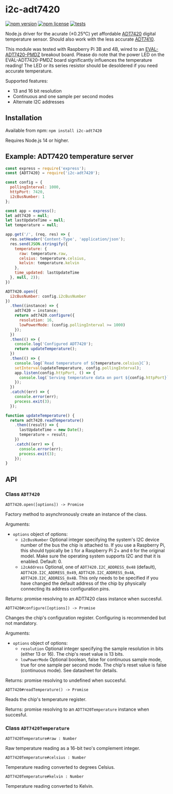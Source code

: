 # i2c-adt7420

[![npm version](https://img.shields.io/npm/v/i2c-adt7420.svg)](https://www.npmjs.com/package/i2c-adt7420)
[![npm license](https://img.shields.io/npm/l/i2c-adt7420.svg)](https://www.npmjs.com/package/i2c-adt7420)
[![tests](https://github.com/tvdstaaij/node-i2c-adt7420/actions/workflows/test.yml/badge.svg)](https://github.com/tvdstaaij/node-i2c-adt7420/actions/workflows/test.yml)

Node.js driver for the acurate (±0.25°C) yet affordable [ADT7420][adt7420-prod] digital temperature sensor.
Should also work with the less accurate [ADT7410][adt7410-prod].

This module was tested with Raspberry Pi 3B and 4B, wired to an [EVAL-ADT7420-PMDZ][adt7420-eval] breakout board.
Please do note that the power LED on the EVAL-ADT7420-PMDZ board significantly influences the temperature reading!
The LED or its series resistor should be desoldered if you need accurate temperature.

Supported features:

* 13 and 16 bit resolution
* Continuous and one sample per second modes
* Alternate I2C addresses

## Installation

Available from npm: `npm install i2c-adt7420`

Requires Node.js 14 or higher.

## Example: ADT7420 temperature server

```javascript
const express = require('express');
const {ADT7420} = require('i2c-adt7420');

const config = {
  pollingInterval: 1000,
  httpPort: 7420,
  i2cBusNumber: 1
};

const app = express();
let adt7420 = null;
let lastUpdateTime = null;
let temperature = null;

app.get('/', (req, res) => {
  res.setHeader('Content-Type', 'application/json');
  res.send(JSON.stringify({
    temperature: {
      raw: temperature.raw,
      celsius: temperature.celsius,
      kelvin: temperature.kelvin
    },
    time_updated: lastUpdateTime
  }, null, 2));
})

ADT7420.open({
  i2cBusNumber: config.i2cBusNumber
})
  .then((instance) => {
    adt7420 = instance;
    return adt7420.configure({
      resolution: 16,
      lowPowerMode: (config.pollingInterval >= 1000)
    });
  })
  .then(() => {
    console.log('Configured ADT7420');
    return updateTemperature();
  })
  .then(() => {
    console.log(`Read temperature of ${temperature.celsius}C`);
    setInterval(updateTemperature, config.pollingInterval);
    app.listen(config.httpPort, () => {
      console.log(`Serving temperature data on port ${config.httpPort}`);
    });
  })
  .catch((err) => {
    console.error(err);
    process.exit(3);
  });

function updateTemperature() {
  return adt7420.readTemperature()
    .then((result) => {
      lastUpdateTime = new Date();
      temperature = result;
    })
    .catch((err) => {
      console.error(err);
      process.exit(3);
    });
}
```

## API

### Class `ADT7420`

`ADT7420.open([options]) -> Promise`

Factory method to asynchronously create an instance of the class.

Arguments:

* `options` object of options:
    * `i2cBusNumber` Optional integer specifying the system's I2C device number of the bus the chip is attached to.
      If you use a Raspberry Pi, this should typically be `1` for a Raspberry Pi 2+ and `0` for the original model.
      Make sure the operating system supports I2C and that it is enabled. Default: 0.
    * `i2cAddress` Optional, one of `ADT7420.I2C_ADDRESS_0x48` (default), `ADT7420.I2C_ADDRESS_0x49`, `ADT7420.I2C_ADDRESS_0x4A`, `ADT7420.I2C_ADDRESS_0x4B`.
      This only needs to be specified if you have changed the default address of the chip by physically connecting its address configuration pins.

Returns: promise resolving to an ADT7420 class instance when succesful.

`ADT7420#configure([options]) -> Promise`

Changes the chip's configuration register. Configuring is recommended but not mandatory.

Arguments:

* `options` object of options:
    * `resolution` Optional integer specifying the sample resolution in bits (either 13 or 16).
      The chip's reset value is 13 bits.
    * `lowPowerMode` Optional boolean, false for continuous sample mode, true for one sample per second mode. 
      The chip's reset value is false (continuous mode). See datasheet for details.

Returns: promise resolving to undefined when succesful.

`ADT7420#readTemperature() -> Promise`

Reads the chip's temperature register.

Returns: promise resolving to an `ADT7420Temperature` instance when succesful.

### Class `ADT7420Temperature`

`ADT7420Temperature#raw : Number`

Raw temperature reading as a 16-bit two's complement integer.

`ADT7420Temperature#celsius : Number`

Temperature reading converted to degrees Celsius.

`ADT7420Temperature#kelvin : Number`

Temperature reading converted to Kelvin.

[adt7420-prod]: http://www.analog.com/en/products/analog-to-digital-converters/integrated-special-purpose-converters/digital-temperature-sensors/adt7420.html
[adt7410-prod]: http://www.analog.com/en/products/analog-to-digital-converters/integrated-special-purpose-converters/digital-temperature-sensors/adt7410.html
[adt7420-eval]: http://www.analog.com/en/design-center/evaluation-hardware-and-software/evaluation-boards-kits/eval-adt7420-pmdz.html
